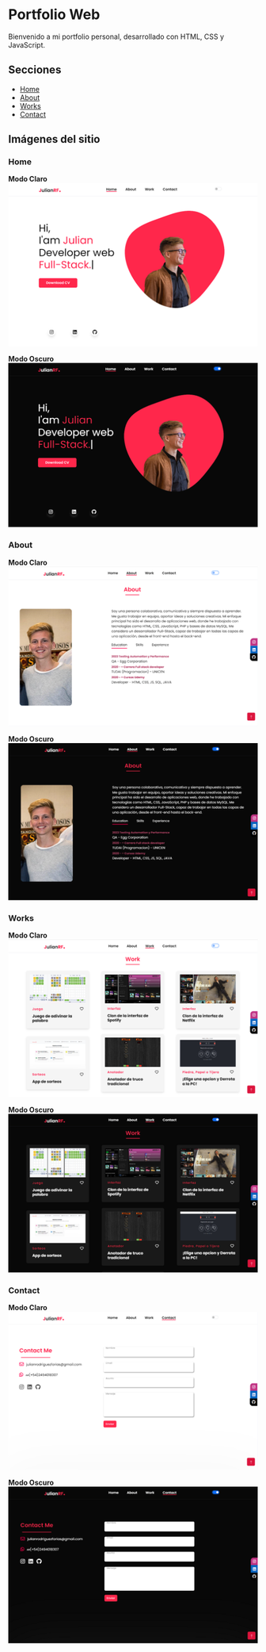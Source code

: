# Portfolio Web

Bienvenido a mi portfolio personal, desarrollado con HTML, CSS y JavaScript.

## Secciones

- [Home](#home)
- [About](#about)
- [Works](#works)
- [Contact](#contact)

## Imágenes del sitio

### Home

**Modo Claro**
![Home Light](img/portfolio-light.png)

**Modo Oscuro**
![Home Dark](img/portfolio-dark.png)

### About

**Modo Claro**
![About Light](img/about-light.png)

**Modo Oscuro**
![About Dark](img/about-dark.png)

### Works

**Modo Claro**
![Works Light](img/work-light.png)

**Modo Oscuro**
![Works Dark](img/work-dark.png)

### Contact

**Modo Claro**
![Contact Light](img/contact-light.png)

**Modo Oscuro**
![Contact Dark](img/contact-dark.png)

